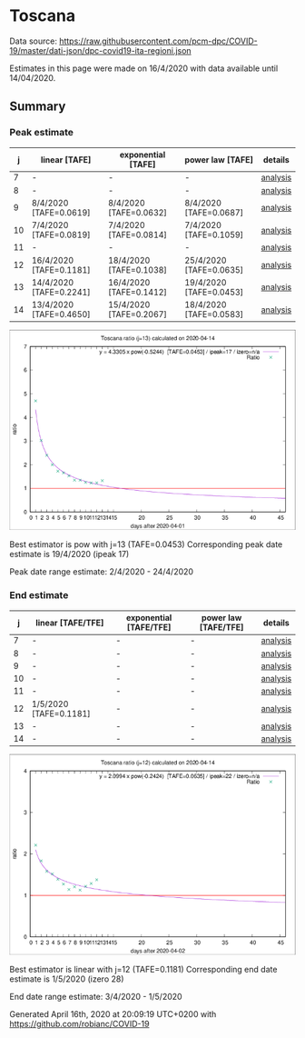 # Toscana


Data source: https://raw.githubusercontent.com/pcm-dpc/COVID-19/master/dati-json/dpc-covid19-ita-regioni.json

Estimates in this page were made on 16/4/2020 with data available until 14/04/2020.


## Summary 

### Peak estimate 
|j|linear [TAFE]|exponential [TAFE]|power law [TAFE]|details|
|---|----|-----------|---------|-------|
|7|-|-|-|[analysis](COVID-19_toscana_j7_2020-04-14.md)|
|8|-|-|-|[analysis](COVID-19_toscana_j8_2020-04-14.md)|
|9|8/4/2020 [TAFE=0.0619]|8/4/2020 [TAFE=0.0632]|8/4/2020 [TAFE=0.0687]|[analysis](COVID-19_toscana_j9_2020-04-14.md)|
|10|7/4/2020 [TAFE=0.0819]|7/4/2020 [TAFE=0.0814]|7/4/2020 [TAFE=0.1059]|[analysis](COVID-19_toscana_j10_2020-04-14.md)|
|11|-|-|-|[analysis](COVID-19_toscana_j11_2020-04-14.md)|
|12|16/4/2020 [TAFE=0.1181]|18/4/2020 [TAFE=0.1038]|25/4/2020 [TAFE=0.0635]|[analysis](COVID-19_toscana_j12_2020-04-14.md)|
|13|14/4/2020 [TAFE=0.2241]|16/4/2020 [TAFE=0.1412]|19/4/2020 [TAFE=0.0453]|[analysis](COVID-19_toscana_j13_2020-04-14.md)|
|14|13/4/2020 [TAFE=0.4650]|15/4/2020 [TAFE=0.2067]|18/4/2020 [TAFE=0.0583]|[analysis](COVID-19_toscana_j14_2020-04-14.md)|

![best peak estimate](COVID-19_toscana_j13_2020-04-14.png)

Best estimator is pow with j=13 (TAFE=0.0453)
Corresponding peak date estimate is 19/4/2020 (ipeak 17)


Peak date range estimate: 2/4/2020 - 24/4/2020

### End estimate 
|j|linear [TAFE/TFE]|exponential [TAFE/TFE]|power law [TAFE/TFE]|details|
|---|----|-----------|---------|-------|
|7|-|-|-|[analysis](COVID-19_toscana_j7_2020-04-14.md)|
|8|-|-|-|[analysis](COVID-19_toscana_j8_2020-04-14.md)|
|9|-|-|-|[analysis](COVID-19_toscana_j9_2020-04-14.md)|
|10|-|-|-|[analysis](COVID-19_toscana_j10_2020-04-14.md)|
|11|-|-|-|[analysis](COVID-19_toscana_j11_2020-04-14.md)|
|12|1/5/2020 [TAFE=0.1181]|-|-|[analysis](COVID-19_toscana_j12_2020-04-14.md)|
|13|-|-|-|[analysis](COVID-19_toscana_j13_2020-04-14.md)|
|14|-|-|-|[analysis](COVID-19_toscana_j14_2020-04-14.md)|

![best zero estimate](COVID-19_toscana_j12_2020-04-14.png)

Best estimator is linear with j=12 (TAFE=0.1181)
Corresponding end date estimate is 1/5/2020 (izero 28)


End date range estimate: 3/4/2020 - 1/5/2020

Generated April 16th, 2020 at 20:09:19 UTC+0200 with https://github.com/robianc/COVID-19
